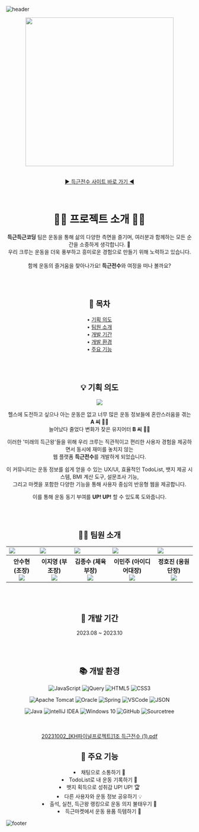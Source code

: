 ![header](https://capsule-render.vercel.app/api?type=slice&color=387BFF&height=180&text=Hi,%20there👋&fontAlign=70&fontColor=fff&rotate=13&fontAlignY=25&&section=header&fontSize=60)

<div align=center>

  <img width="400px" src="https://github.com/4-TravelMaker/TravelMaker/assets/137850727/595e282c-1361-4b09-b08e-7642df5a83b6">

  <br>[▶️ 득근전수 사이트 바로 가기 ◀️](http://43.200.124.195:8080/)

  <br>
  
  # 🏃‍♂️ 프로젝트 소개 🏃‍♀️

  <b>득근득근코딩</b> 팀은 운동을 통해 삶의 다양한 측면을 즐기며, 여러분과 함께하는 모든 순간을 소중하게 생각합니다. 💙<br>
  우리 크루는 운동을 더욱 풍부하고 흥미로운 경험으로 만들기 위해 노력하고 있습니다.<br><br>
  함께 운동의 즐거움을 찾아나가요! <b>득근전수</b>와 여정을 떠나 볼까요?

  <br><br>

  ## 📃 목차
  
  • [기획 의도](#-기획-의도) <br>
  • [팀원 소개](#-팀원-소개) <br>
  • [개발 기간](#-개발-기간) <br>
  • [개발 환경](#-개발-환경) <br>
  • [주요 기능](#-주요-기능)
  
  <br><br>

  ## 💡 기획 의도
  <a name="기획-의도"></a>
  
  <img src="https://github.com/DeuggeunJeonsu/DeuggeunJeonsu/assets/137850727/89dca324-aa22-49fa-afb6-2cb1852d52ac"><br>

  헬스에 도전하고 싶으나 아는 운동은 없고 너무 많은 운동 정보들에 혼란스러움을 겪는 <b>A 씨</b> 🙅‍♀️<br>
  늘어났다 줄었다 변화가 잦은 유지어터 <b>B 씨</b> 🤷‍♂️<br>
  
  이러한 '미래의 득근왕'들을 위해 우리 크루는 직관적이고 편리한 사용자 경험을 제공하면서 동시에 재미를 놓치지 않는<br>
  웹 플랫폼 <b>득근전수</b>를 개발하게 되었습니다.<br>
  
  이 커뮤니티는 운동 정보를 쉽게 얻을 수 있는 UX/UI, 효율적인 TodoList, 뱃지 제공 시스템, BMI 계산 도구, 설문조사 기능,<br>
  그리고 마켓을 포함한 다양한 기능을 통해 사용자 중심의 반응형 웹을 제공합니다.<br>
  
  이를 통해 운동 동기 부여를 <b>UP! UP!</b> 할 수 있도록 도와줍니다.
  
  <br><br>

  ## 🧑‍💻 팀원 소개
  <a name="팀원-소개"></a>

  <table>
    <tr>
      <td><img src="https://github.com/DeuggeunJeonsu/DeuggeunJeonsu/assets/137850727/ffeb3f99-2a0a-4af1-af98-efc7c34ad87a"></td>
      <td><img src="https://github.com/DeuggeunJeonsu/DeuggeunJeonsu/assets/137850727/b918f857-0283-4d4b-a4e8-8fc0ae0f45c6"></td>
      <td><img src="https://github.com/DeuggeunJeonsu/DeuggeunJeonsu/assets/137850727/dd9fc525-b32b-4c64-94bd-386356574f37"></td>
      <td><img src="https://github.com/DeuggeunJeonsu/DeuggeunJeonsu/assets/137850727/5b3700dc-8086-4363-bfbb-888e8ba4a53d"></td>
      <td><img src="https://github.com/DeuggeunJeonsu/DeuggeunJeonsu/assets/137850727/e115669c-198e-4570-b36d-e61ac110bbdf"></td>
    </tr>
    <tr>
      <th>안수현 (조장) <a href="https://github.com/ansoohyeon"><br><img src="https://img.shields.io/badge/github-181717?style=flat&logo=github&logoColor=white"/></a></th>
      <th>이지영 (부조장) <a href="https://github.com/complete0415Jiyoung"><br><img src="https://img.shields.io/badge/github-181717?style=flat&logo=github&logoColor=white"/></a></th>
      <th>김종수 (체육부장) <a href="https://github.com/js3720"><br><img src="https://img.shields.io/badge/github-181717?style=flat&logo=github&logoColor=white"/></a></th>
      <th>이민주 (아이디어대장) <a href="https://github.com/minjooo0116"><br><img src="https://img.shields.io/badge/github-181717?style=flat&logo=github&logoColor=white"/></a></th>
      <th>정호진 (응원단장)<a href="https://github.com/hojin1111"><br><img src="https://img.shields.io/badge/github-181717?style=flat&logo=github&logoColor=white"/></a></th>
    </tr>
  </table>

  <br><br>
  
  ## 📆 개발 기간
  <a name="개발-기간"></a>

  2023.08 ~ 2023.10

  <br><br>
  
  ## 📚 개발 환경
  <a name="개발-환경"></a>
  
  ![JavaScript](https://img.shields.io/badge/javascript-F7DF1E?style=flat&logo=javascript&logoColor=white)
  ![jQuery](https://img.shields.io/badge/jquery-0769AD?style=flat&logo=jquery&logoColor=white)
  ![HTML5](https://img.shields.io/badge/html5-E34F26?style=flat&logo=html5&logoColor=white)
  ![CSS3](https://img.shields.io/badge/css3-1572B6?style=flat&logo=css3&logoColor=white)
  
  ![Apache Tomcat](https://img.shields.io/badge/apachetomcat-F8DC75?style=flat&logo=apachetomcat&logoColor=white)
  ![Oracle](https://img.shields.io/badge/oracle-F80000?style=flat&logo=oracle&logoColor=white)
  ![Spring](https://img.shields.io/badge/spring-6DB33F?style=flat&logo=spring&logoColor=white)
  ![VSCode](https://img.shields.io/badge/visualstudiocode-007ACC?style=flat&logo=visualstudiocode&logoColor=white)
  ![JSON](https://img.shields.io/badge/json-000000?style=flat&logo=json&logoColor=white)

  ![Java](https://img.shields.io/badge/java-007396?style=flat&logo=java&logoColor=white)
  ![intelliJ IDEA](https://img.shields.io/badge/intellijidea-000000?style=flat&logo=intellijidea&logoColor=white)
  ![Windows 10](https://img.shields.io/badge/windows10-0078D6?style=flat&logo=windows10&logoColor=white)
  ![GitHub](https://img.shields.io/badge/github-181717?style=flat&logo=github&logoColor=white)
  ![Sourcetree](https://img.shields.io/badge/sourcetree-0052CC?style=flat&logo=sourcetree&logoColor=white)

  <br><br>
  [20231002_[KH파이널프로젝트]1조 득근전수 (1).pdf](https://github.com/DeuggeunJeonsu/DeuggeunJeonsu/files/12851967/20231002_.KH.1.1.pdf)

  ## 🔎 주요 기능
  <a name="주요-기능"></a>

  <li>채팅으로 소통하기 💬</li>
  <li>TodoList로 내 운동 기록하기 📝</li>
  <li>뱃지 획득으로 성취감 UP! UP! 🏆</li>
  <li>다른 사용자와 운동 정보 공유하기 💡</li>
  <li>출석, 실천, 득근왕 랭킹으로 운동 의지 불태우기 💪</li>
  <li>득근마켓에서 운동 용품 득템하기 👟</li>
  
</div>

![footer](https://capsule-render.vercel.app/api?type=slice&color=0253A2&height=180&section=footer&fontSize=60)
